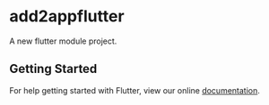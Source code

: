 # add2appflutter

A new flutter module project.

## Getting Started

For help getting started with Flutter, view our online
[documentation](https://flutter.dev/).
